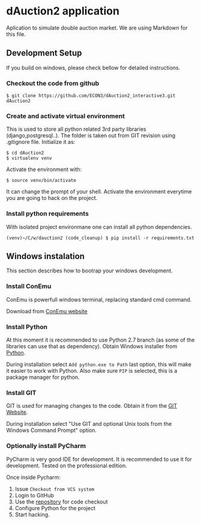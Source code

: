 # dAuction2 application

Aplication to simulate double auction market. We are using Markdown for this
file.

## Development Setup

If you build on windows, please check bellow for detailed instructions.

### Checkout the code from github

    $ git clone https://github.com/ECON3/dAuction2_interactive3.git dAuction2

### Create and activate virtual environment

This is used to store all python related 3rd party libraries
(django,postgresql..). The folder is taken out from GIT revision using
.gitignore file. Initialize it as:

    $ cd dAuction2
    $ virtualenv venv

Activate the environment with:

    $ source venv/bin/activate

It can change the prompt of your shell. Activate the environment everytime you
are going to hack on the project.

### Install python requirements

With isolated project environmane one can install all python dependencies.

    (venv)~/C/w/dauction2 (code_cleanup) $ pip install -r requirements.txt


## Windows instalation

This section describes how to bootrap your windows development.

### Install ConEmu

ConEmu is powerfull windows terminal, replacing standard cmd command.

Download from [ConEmu website](https://conemu.github.io/)

### Install Python

At this moment it is recommended to use Python 2.7 branch (as some of the
libraries can use that as dependency). Obtain Windows installer from
[Python](www.python.org/downloads/release/python-2710/).

During installation select `Add python.exe to Path` last option, this will make
it easier to work with Python. Also make sure `PIP` is selected, this is a
package manager for python.

### Install GIT 

GIT is used for managing changes to the code. Obtain it from the [GIT
Website](https://git-scm.com/download/win).

During installation select "Use GIT and optional Unix tools from the Windows
Command Prompt" option.

### Optionally install PyCharm

PyCharm is very good IDE for development. It is recommended to use it for
development. Tested on the professional edition.

Once inside Pycharm:

1. Issue `Checkout from VCS system`
2. Login to GitHub
3. Use the [repository](https://github.com/ECON3/dAuction2_interactive3.git)
   for code checkout
4. Configure Python for the project
5. Start hacking.




